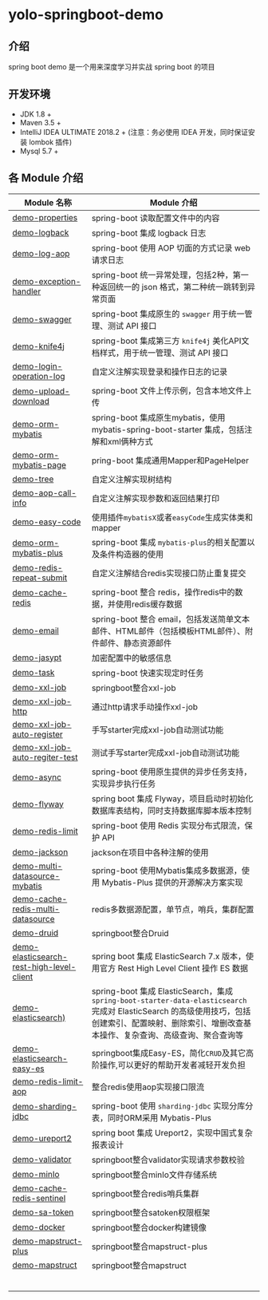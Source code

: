 # yolo-springboot-demo

## 介绍
spring boot demo 是一个用来深度学习并实战 spring boot 的项目


## 开发环境
- JDK 1.8 +
- Maven 3.5 +
- IntelliJ IDEA ULTIMATE 2018.2 + (注意：务必使用 IDEA 开发，同时保证安装 lombok 插件)
- Mysql 5.7 + 

## 各 Module 介绍

| Module 名称                                                  | Module 介绍                                                  |
| ------------------------------------------------------------ | ------------------------------------------------------------ |
| [demo-properties](https://gitee.com/huanglei1111/yolo-springboot-demo/tree/master/demo-properties) | spring-boot 读取配置文件中的内容                             |
| [demo-logback](https://gitee.com/huanglei1111/yolo-springboot-demo/tree/master/demo-logback) | spring-boot 集成 logback 日志                                |
| [demo-log-aop](https://gitee.com/huanglei1111/yolo-springboot-demo/tree/master/demo-log-aop) | spring-boot 使用 AOP 切面的方式记录 web 请求日志             |
| [demo-exception-handler](https://gitee.com/huanglei1111/yolo-springboot-demo/tree/master/demo-exception-handler) | spring-boot 统一异常处理，包括2种，第一种返回统一的 json 格式，第二种统一跳转到异常页面 |
| [demo-swagger](https://gitee.com/huanglei1111/yolo-springboot-demo/tree/master/demo-swagger) | spring-boot 集成原生的 `swagger` 用于统一管理、测试 API 接口 |
| [demo-knife4j](https://gitee.com/huanglei1111/yolo-springboot-demo/tree/master/demo-knife4j) | spring-boot 集成第三方 `knife4j` 美化API文档样式，用于统一管理、测试 API 接口 |
| [demo-login-operation-log](https://gitee.com/huanglei1111/yolo-springboot-demo/tree/master/demo-login-operation-log) | 自定义注解实现登录和操作日志的记录                           |
| [demo-upload-download](https://gitee.com/huanglei1111/yolo-springboot-demo/tree/master/demo-upload-download) | spring-boot 文件上传示例，包含本地文件上传                   |
| [demo-orm-mybatis](https://gitee.com/huanglei1111/yolo-springboot-demo/tree/master/demo-orm-mybatis) | spring-boot 集成原生mybatis，使用 mybatis-spring-boot-starter 集成，包括注解和xml俩种方式 |
| [demo-orm-mybatis-page](https://gitee.com/huanglei1111/yolo-springboot-demo/tree/master/demo-orm-mybatis-page) | pring-boot 集成通用Mapper和PageHelper                        |
| [demo-tree](https://gitee.com/huanglei1111/yolo-springboot-demo/tree/master/demo-tree) | 自定义注解实现树结构                                         |
| [demo-aop-call-info](https://gitee.com/huanglei1111/yolo-springboot-demo/tree/master/demo-aop-call-info) | 自定义注解实现参数和返回结果打印                             |
| [demo-easy-code](https://gitee.com/huanglei1111/yolo-springboot-demo/tree/master/demo-easy-code) | 使用插件`mybatisX`或者`easyCode`生成实体类和mapper           |
| [demo-orm-mybatis-plus](https://gitee.com/huanglei1111/yolo-springboot-demo/tree/master/demo-orm-mybatis-plus) | spring-boot 集成 `mybatis-plus`的相关配置以及条件构造器的使用 |
| [demo-redis-repeat-submit](https://gitee.com/huanglei1111/yolo-springboot-demo/tree/master/demo-redis-repeat-submit) | 自定义注解结合redis实现接口防止重复提交                      |
| [demo-cache-redis](https://gitee.com/huanglei1111/yolo-springboot-demo/tree/master/demo-cache-redis) | spring-boot 整合 redis，操作redis中的数据，并使用redis缓存数据 |
| [demo-email](https://gitee.com/huanglei1111/yolo-springboot-demo/tree/master/demo-email) | spring-boot 整合 email，包括发送简单文本邮件、HTML邮件（包括模板HTML邮件）、附件邮件、静态资源邮件 |
| [demo-jasypt](https://gitee.com/huanglei1111/yolo-springboot-demo/tree/master/demo-jasypt) | 加密配置中的敏感信息                                         |
| [demo-task](https://gitee.com/huanglei1111/yolo-springboot-demo/tree/master/demo-task) | spring-boot 快速实现定时任务                                 |
| [demo-xxl-job](https://gitee.com/huanglei1111/yolo-springboot-demo/tree/master/demo-xxl-job) | springboot整合xxl-job                                        |
| [demo-xxl-job-http](https://gitee.com/huanglei1111/yolo-springboot-demo/tree/master/demo-xxl-job-http) | 通过http请求手动操作xxl-job                                  |
| [demo-xxl-job-auto-register](https://gitee.com/huanglei1111/yolo-springboot-demo/tree/master/demo-xxl-job-auto-register) | 手写starter完成xxl-job自动测试功能                           |
| [demo-xxl-job-auto-regiter-test](https://gitee.com/huanglei1111/yolo-springboot-demo/tree/master/demo-xxl-job-auto-register-test) | 测试手写starter完成xxl-job自动测试功能                       |
| [demo-async](https://gitee.com/huanglei1111/yolo-springboot-demo/tree/master/demo-async) | spring-boot 使用原生提供的异步任务支持，实现异步执行任务     |
| [demo-flyway](https://gitee.com/huanglei1111/yolo-springboot-demo/tree/master/demo-flyway) | spring boot 集成 Flyway，项目启动时初始化数据库表结构，同时支持数据库脚本版本控制 |
| [demo-redis-limit](https://gitee.com/huanglei1111/yolo-springboot-demo/tree/master/demo-redis-limit) | spring-boot 使用 Redis 实现分布式限流，保护 API              |
| [demo-jackson](https://gitee.com/huanglei1111/yolo-springboot-demo/tree/master/demo-jackson) | jackson在项目中各种注解的使用                                |
| [demo-multi-datasource-mybatis](https://gitee.com/huanglei1111/yolo-springboot-demo/tree/master/demo-multi-datasource-mybatis) | spring-boot 使用Mybatis集成多数据源，使用 Mybatis-Plus 提供的开源解决方案实现 |
| [demo-cache-redis-multi-datasource](https://gitee.com/huanglei1111/yolo-springboot-demo/tree/master/demo-cache-redis-multi-datasource) | redis多数据源配置，单节点，哨兵，集群配置                    |
| [demo-druid](https://gitee.com/huanglei1111/yolo-springboot-demo/tree/master/demo-druid) | springboot整合Druid                                          |
| [demo-elasticsearch-rest-high-level-client](https://gitee.com/huanglei1111/yolo-springboot-demo/tree/master/demo-elasticsearch-rest-high-level-client) | spring boot 集成 ElasticSearch 7.x 版本，使用官方 Rest High Level Client 操作 ES 数据 |
| [demo-elasticsearch)](https://gitee.com/huanglei1111/yolo-springboot-demo/tree/master/demo-elasticsearch) | spring-boot 集成 ElasticSearch，集成 `spring-boot-starter-data-elasticsearch` 完成对 ElasticSearch 的高级使用技巧，包括创建索引、配置映射、删除索引、增删改查基本操作、复杂查询、高级查询、聚合查询等 |
| [demo-elasticsearch-easy-es](https://gitee.com/huanglei1111/yolo-springboot-demo/tree/master/demo-elasticsearch-easy-es) | springboot集成Easy-ES，简化`CRUD`及其它高阶操作,可以更好的帮助开发者减轻开发负担 |
| [demo-redis-limit-aop](https://gitee.com/huanglei1111/yolo-springboot-demo/tree/master/demo-redis-limit-aop) | 整合redis使用aop实现接口限流                                 |
| [demo-sharding-jdbc](https://gitee.com/huanglei1111/yolo-springboot-demo/tree/master/demo-sharding-jdbc) | spring-boot 使用 `sharding-jdbc` 实现分库分表，同时ORM采用 Mybatis-Plus |
| [demo-ureport2](https://gitee.com/huanglei1111/yolo-springboot-demo/tree/master/demo-ureport2) | spring boot 集成 Ureport2，实现中国式复杂报表设计            |
| [demo-validator](https://gitee.com/huanglei1111/yolo-springboot-demo/tree/master/demo-validator) | springboot整合validator实现请求参数校验                      |
| [demo-minIo](https://gitee.com/huanglei1111/yolo-springboot-demo/tree/master/demo-minIo) | springboot整合minIo文件存储系统                              |
| [demo-cache-redis-sentinel](https://gitee.com/huanglei1111/yolo-springboot-demo/tree/master/demo-cache-redis-sentinel) | springboot整合redis哨兵集群                                  |
| [demo-sa-token](https://gitee.com/huanglei1111/yolo-springboot-demo/tree/master/demo-sa-token) | springboot整合satoken权限框架                                |
| [demo-docker](https://gitee.com/huanglei1111/yolo-springboot-demo/tree/master/demo-docker) | springboot整合docker构建镜像                                 |
| [demo-mapstruct-plus](https://gitee.com/huanglei1111/yolo-springboot-demo/tree/master/demo-mapstruct-plus) | springboot整合mapstruct-plus                                 |
| [demo-mapstruct](https://gitee.com/huanglei1111/yolo-springboot-demo/tree/master/demo-mapstruct) | springboot整合mapstruct                                      |
|                                                              |                                                              |
|                                                              |                                                              |
|                                                              |                                                              |
|                                                              |                                                              |
|                                                              |                                                              |
|                                                              |                                                              |